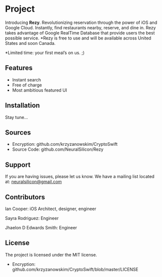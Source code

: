 # Project

Introducing **Rezy**. 
Revolutionizing reservation through the power of iOS and Google Cloud. Instantly, find restaurants nearby, reserve, and dine in. Rezy takes advantage of Google RealTime Database that provide users the best possible service. *Rezy is free to use and will be available across United States and soon Canada.

*Limited time: your first meal’s on us. ;)

**Features**
------------
- Instant search
- Free of charge
- Most ambitious featured UI 

**Installation**
---------------

Stay tune...

**Sources**
-----------

- Encryption: github.com/krzyzanowskim/CryptoSwift
- Source Code: github.com/NeuralSilicon/Rezy

**Support**
-----------

If you are having issues, please let us know.
We have a mailing list located at: neuralsilicon@gmail.com

**Contributors**
----------------

Ian Cooper: iOS Architect, designer, engineer

Sayra Rodriguez: Engineer

Jhaelon D Edwards Smith: Engineer

**License**
-----------

The project is licensed under the MIT license.
- Encryption: github.com/krzyzanowskim/CryptoSwift/blob/master/LICENSE


